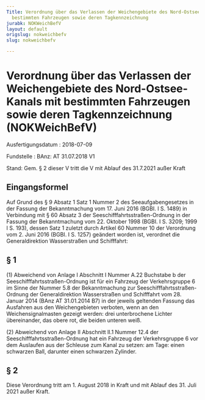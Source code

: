 ```yaml
---
Title: Verordnung über das Verlassen der Weichengebiete des Nord-Ostsee-Kanals mit
  bestimmten Fahrzeugen sowie deren Tagkennzeichnung
jurabk: NOKWeichBefV
layout: default
origslug: nokweichbefv
slug: nokweichbefv

---
```


# Verordnung über das Verlassen der Weichengebiete des Nord-Ostsee-Kanals mit bestimmten Fahrzeugen sowie deren Tagkennzeichnung (NOKWeichBefV)

Ausfertigungsdatum
:   2018-07-09

Fundstelle
:   BAnz: AT 31.07.2018 V1

Stand: Gem. § 2 dieser V tritt die V mit Ablauf des 31.7.2021 außer Kraft

## Eingangsformel

Auf Grund des § 9 Absatz 1 Satz 1 Nummer 2 des Seeaufgabengesetzes in
der Fassung der Bekanntmachung vom 17. Juni 2016 (BGBI. I S. 1489) in
Verbindung mit § 60 Absatz 3 der Seeschifffahrtsstraßen-Ordnung in der
Fassung der Bekanntmachung vom 22. Oktober 1998 (BGBI. I S. 3209; 1999
I S. 193), dessen Satz 1 zuletzt durch Artikel 60 Nummer 10 der
Verordnung vom 2. Juni 2016 (BGBI. I S. 1257) geändert worden ist,
verordnet die Generaldirektion Wasserstraßen und Schifffahrt:


## § 1

(1) Abweichend von Anlage I Abschnitt I Nummer A.22 Buchstabe b der
Seeschifffahrtsstraßen-Ordnung ist für ein Fahrzeug der Verkehrsgruppe
6 im Sinne der Nummer 5.8 der Bekanntmachung zur
Seeschifffahrtsstraßen-Ordnung der Generaldirektion Wasserstraßen und
Schifffahrt vom 28. Januar 2014 (BAnz AT 31.01.2014 B7) in der jeweils
geltenden Fassung das Ausfahren aus den Weichengebieten verboten, wenn
an den Weichensignalmasten gezeigt werden:
drei unterbrochene Lichter übereinander, das obere rot, die beiden
unteren weiß.

(2) Abweichend von Anlage II Abschnitt II.1 Nummer 12.4 der
Seeschifffahrtsstraßen-Ordnung hat ein Fahrzeug der Verkehrsgruppe 6
vor dem Auslaufen aus der Schleuse zum Kanal zu setzen:
am Tage: einen schwarzen Ball, darunter einen schwarzen Zylinder.


## § 2

Diese Verordnung tritt am 1. August 2018 in Kraft und mit Ablauf des
31\. Juli 2021 außer Kraft.

